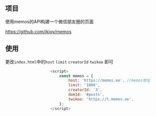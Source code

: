 ## 项目

使用memos的API构建一个微信朋友圈的页面

https://github.com/jkjoy/memos

## 使用

更改`index.html`中的`host`  `limit` `creatorId`  `twikoo` 即可
```js
                    <script>
                        const memos = {
                            host: 'https://memos.ee', //memos地址
                            limit: '1000',
                            creatorId: '3',
                            domId: '#posts',
                            twikoo: 'https://t.memos.ee',
                        };
                    </script>
```
